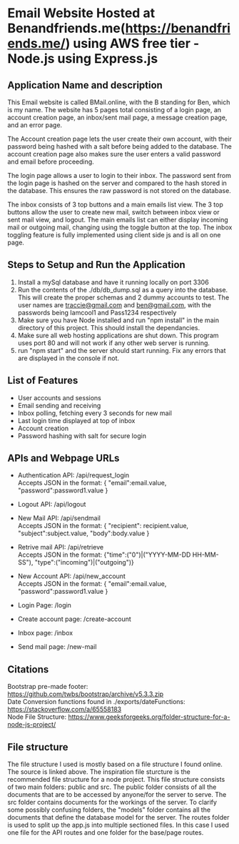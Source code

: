  # Email Website Hosted at Benandfriends.me(https://benandfriends.me/) using AWS free tier - Node.js using Express.js

## Application Name and description

This Email website is called BMail.online, with the B standing for Ben, which is my name.
The website has 5 pages total consisting of a login page, an account creation page, an inbox/sent mail page, a message creation page, and an error page.  
    
The Account creation page lets the user create their own account, with their password being hashed with a salt before being added to the database. The account creation page also makes sure the user enters a valid password and email before proceeding.    

The login page allows a user to login to their inbox. The password sent from the login page is hashed on the server and compared to the hash stored in the database. This ensures the raw password is not stored on the database.  

The inbox consists of 3 top buttons and a main emails list view. The 3 top buttons allow the user to create new mail, switch between inbox view or sent mail view, and logout. The main emails list can either display incoming mail or outgoing mail, changing using the toggle button at the top. The inbox toggling feature is fully implemented using client side js and is all on one page.

## Steps to Setup and Run the Application

1. Install a mySql database and have it running locally on port 3306
2. Run the contents of the ./db/db_dump.sql as a query into the database.   
   This will create the proper schemas and 2 dummy accounts to test. The user names are traccie@gmail.com and ben@gmail.com, with the passwords being Iamcool1 and Pass1234 respectively
3. Make sure you have Node installed and run "npm install" in the main directory of this project. This should install the dependancies.
4. Make sure all web hosting applications are shut down. This program uses port 80 and will not work if any other web server is running.
5. run "npm start" and the server should start running. Fix any errors that are displayed in the console if not.


## List of Features 
+ User accounts and sessions
+ Email sending and receiving
+ Inbox polling, fetching every 3 seconds for new mail
+ Last login time displayed at top of inbox
+ Account creation
+ Password hashing with salt for secure login

## APIs and Webpage URLs
+ Authentication API: /api/request_login  
  Accepts JSON in the format: {
        "email":email.value,
        "password":password1.value
    }
+ Logout API: /api/logout
+ New Mail API: /api/sendmail  
  Accepts JSON in the format: {
        "recipient": recipient.value,
        "subject":subject.value,
        "body":body.value
    }  
+ Retrive mail API: /api/retrieve  
  Accepts JSON in the format: {"time":("0")|("YYYY-MM-DD HH-MM-SS"), "type":("incoming")|("outgoing")}  

+ New Account API: /api/new_account  
  Accepts JSON in the format: {
        "email":email.value,
        "password":password1.value
    }

+ Login Page: /login
+ Create account page: /create-account
+ Inbox page: /inbox
+ Send mail page: /new-mail

## Citations
Bootstrap pre-made footer: https://github.com/twbs/bootstrap/archive/v5.3.3.zip  
Date Conversion functions found in ./exports/dateFunctions: https://stackoverflow.com/a/65558183  
Node File Structure: https://www.geeksforgeeks.org/folder-structure-for-a-node-js-project/

## File structure

The file structure I used is mostly based on a file structure I found online. The source is linked above.
The inspiration file sturcture is the recommended file structure for a node project. This file structure consists of two main folders: 
public and src. The public folder consists of all the documents that are to be accessed by anyone/for the server to serve. The src folder 
contains documents for the workings of the server. To clarify some possibly confusing folders, the "models" folder contains all the documents
that define the database model for the server. The routes folder is used to split up the app.js into multiple sectioned files. In this case I used 
one file for the API routes and one folder for the base/page routes. 
